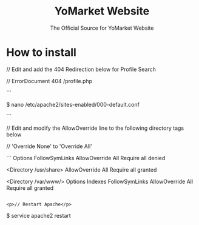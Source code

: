 <div align="center">
 <h1> YoMarket Website </h1>
 <p> The Official Source for YoMarket Website</p>
</div>

 # How to install

<p>// Edit and add the 404 Redirection below for Profile Search</p>
<p>// ErrorDocument 404 /profile.php</p>
```
<p>$ nano /etc/apache2/sites-enabled/000-default.conf</p>
```

<p>// Edit and modify the AllowOverride line to the following directory tags below</p>
<p>// 'Override None' to 'Override All'</p>
```
<Directory />
        Options FollowSymLinks
        AllowOverride All
        Require all denied
</Directory>

<Directory /usr/share>
        AllowOverride All
        Require all granted
</Directory>

<Directory /var/www/>
        Options Indexes FollowSymLinks
        AllowOverride All
        Require all granted
</Directory>
```

<p>// Restart Apache</p>
```
$ service apache2 restart
```
